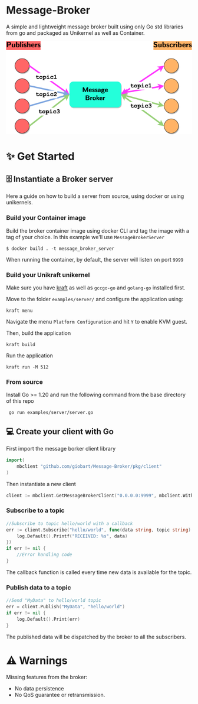 # Message-Broker

A simple and lightweight message broker built using only Go std libraries from go and packaged as Unikernel as well as Container.

![](img/pubsubscheme.png)

# ✨ Get Started

## 🗄️ Instantiate a Broker server

Here a guide on how to build a server from source, using docker or using unikernels.

### Build your Container image

Build the broker container image using docker CLI and tag the image with a tag of your choice. In this example we'll use `MessageBrokerServer`
```shell
$ docker build . -t message_broker_server
```

When running the container, by default, the server will listen on port `9999`

### Build your Unikraft unikernel

Make sure you have [kraft](https://github.com/unikraft/kraft) as well as `gccgo-go` and `golang-go` installed first.

Move to the folder `examples/server/` and configure the application using:

```shell
kraft menu
```
Navigate the menu `Platform Configuration` and hit `Y` to enable KVM guest.

Then, build the application
```shell
kraft build
```

Run the application
```shell
kraft run -M 512
```

### From source

Install Go >= 1.20 and run the following command from the base directory of this repo
```shell
 go run examples/server/server.go
```

## 💻 Create your client with Go

First import  the message borker client library
```go
import(
    mbclient "github.com/giobart/Message-Broker/pkg/client"
)
```
Then instantiate a new client

```go
client := mbclient.GetMessageBrokerClient("0.0.0.0:9999", mbclient.WithCustomListenPort(10000))
```

### Subscribe to a topic

```go
//Subscribe to topic hello/world with a callback
err := client.Subscribe("hello/world", func(data string, topic string) {
	log.Default().Printf("RECEIVED: %s", data)
})
if err != nil {
    //Error handling code
}
```

The callback function is called every time new data is available for the topic.

### Publish data to a topic

```go
//Send "MyData" to hello/world topic
err = client.Publish("MyData", "hello/world")
if err != nil {
	log.Default().Print(err)
}
```

The published data will be dispatched by the broker to all the subscribers. 

# ⚠️ Warnings

Missing features from the broker:
- No data persistence 
- No QoS guarantee or retransmission. 